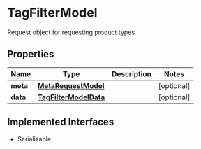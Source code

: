 

# TagFilterModel

Request object for requesting product types

## Properties

Name | Type | Description | Notes
------------ | ------------- | ------------- | -------------
**meta** | [**MetaRequestModel**](MetaRequestModel.md) |  |  [optional]
**data** | [**TagFilterModelData**](TagFilterModelData.md) |  |  [optional]


## Implemented Interfaces

* Serializable


